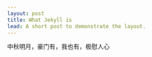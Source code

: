 ```yaml
---
layout: post
title: What Jekyll is
lead: A short post to demonstrate the layout.
---
```


中秋明月，豪门有，我也有，极慰人心

